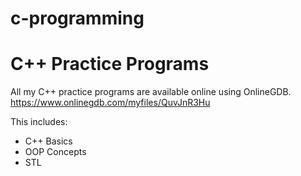 # c-programming

# C++ Practice Programs

All my C++ practice programs are available online using OnlineGDB.  
https://www.onlinegdb.com/myfiles/QuvJnR3Hu

This includes:
- C++ Basics
- OOP Concepts
- STL

